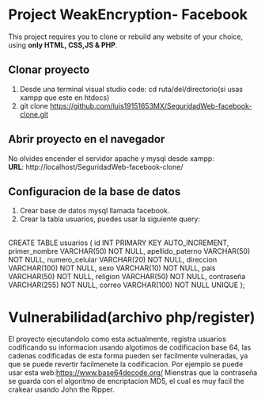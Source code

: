 
# Project WeakEncryption- Facebook 
This project requires you to clone or rebuild any website of your choice, using **only HTML, CSS,JS & PHP**.

## Clonar proyecto
1. Desde una terminal visual studio code: cd ruta/del/directorio(si usas xampp que este en htdocs)
2. git clone https://github.com/luis19151653MX/SeguridadWeb-facebook-clone.git

## Abrir proyecto en el navegador
No olvides encender el servidor apache y mysql desde xampp:
<br/> 
**URL**: http://localhost/SeguridadWeb-facebook-clone/


## Configuracion de la base de datos
1. Crear base de datos mysql llamada facebook. 
2. Crear la tabla usuarios, puedes usar la siguiente query:
<br />
CREATE TABLE usuarios (
    id INT PRIMARY KEY AUTO_INCREMENT,
    primer_nombre VARCHAR(50) NOT NULL,
    apellido_paterno VARCHAR(50) NOT NULL,
    numero_celular VARCHAR(20) NOT NULL,
    direccion VARCHAR(100) NOT NULL,
    sexo VARCHAR(10) NOT NULL,
    pais VARCHAR(50) NOT NULL,
    religion VARCHAR(50) NOT NULL,
    contraseña VARCHAR(255) NOT NULL,
    correo VARCHAR(100) NOT NULL UNIQUE
);


# Vulnerabilidad(archivo php/register)
El proyecto ejecutandolo como esta actualmente, registra usuarios codificando su informacion usando algotimos de codificacion base 64, las cadenas codificadas de esta forma pueden ser facilmente vulneradas, ya que se puede revertir facilmenete la codificacion. Por ejemplo se puede usar esta web:https://www.base64decode.org/
Mienstras que la contraseña se guarda con el algoritmo de encriptacion MD5, el cual es muy facil the crakear usando John the Ripper.